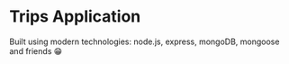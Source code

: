 # Trips Application

Built using modern technologies: node.js, express, mongoDB, mongoose and friends 😁
